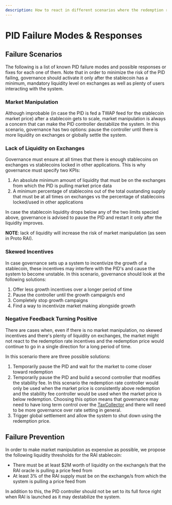 ```yaml
---
description: How to react in different scenarios where the redemption rate is ineffective
---
```


# PID Failure Modes & Responses

## Failure Scenarios

The following is a list of known PID failure modes and possible responses or fixes for each one of them. Note that in order to minimize the risk of the PID failing, governance should activate it only after the stablecoin has a minimum, mandatory liquidity level on exchanges as well as plenty of users interacting with the system.&#x20;

### Market Manipulation

Although improbable (in case the PID is fed a TWAP feed for the stablecoin market price) after a stablecoin gets to scale, market manipulation is always a concern that can make the PID controller destabilize the system. In this scenario, governance has two options: pause the controller until there is more liquidity on exchanges or globally settle the system.

### Lack of Liquidity on Exchanges

Governance must ensure at all times that there is enough stablecoins on exchanges vs stablecoins locked in other applications. This is why governance must specify two KPIs:

1. An absolute minimum amount of liquidity that must be on the exchanges from which the PID is pulling market price data
2. A minimum percentage of stablecoins out of the total oustanding supply that must be at all times on exchanges vs the percentage of stablecoins locked/used in other applications

In case the stablecoin liquidity drops below any of the two limits specied above, governance is advised to pause the PID and restart it only after the liquidity improves.

**NOTE**: lack of liquidity will increase the risk of market manipulation (as seen in Proto RAI).

### Skewed Incentives

In case governance sets up a system to incentivize the growth of a stablecoin, these incentives may interfere with the PID's and cause the system to become unstable. In this scenario, governance should look at the following solutions:

1. Offer less growth incentives over a longer period of time
2. Pause the controller until the growth campaign/s end
3. Completely stop growth campaigns
4. Find a way to incentivize market making alongside growth

### Negative Feedback Turning Positive

There are cases when, even if there is no market manipulation, no skewed incentives and there's plenty of liquidity on exchanges, the market might not react to the redemption rate incentives and the redemption price would continue to go in a single direction for a long period of time.

In this scenario there are three possible solutions:

1. Temporarily pause the PID and wait for the market to come closer toward redemption
2. Temporarily pause the PID and build a second controller that modifies the stability fee. In this scenario the redemption rate controller would only be used when the market price is consistently above redemption and the stability fee controller would be used when the market price is below redemption. Choosing this option means that governance may need to have long term control over the [TaxCollector](https://docs.reflexer.finance/system-contracts/money-market-module/tax-collector) and there will need to be more governance over rate setting in general.
3. Trigger global settlement and allow the system to shut down using the redemption price.

## Failure Prevention

In order to make market manipulation as expensive as possible, we propose the following liquidity thresholds for the RAI stablecoin:

* There must be at least $2M worth of liquidity on the exchange/s that the RAI oracle is pulling a price feed from
* At least 3% of the RAI supply must be on the exchange/s from which the system is pulling a price feed from

In addition to this, the PID controller should not be set to its full force right when RAI is launched as it may destabilize the system.
